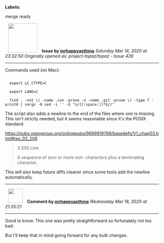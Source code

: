 **Labels:**

merge ready



<a href="https://github.com/mrhappyasthma"><img src="https://avatars0.githubusercontent.com/u/1547356?v=4" width="96" height="96" hspace="10"></img></a> **Issue by [mrhappyasthma](https://github.com/mrhappyasthma)**
_Saturday Mar 14, 2020 at 23:32:50_
_Originally opened as: project-topaz/topaz - Issue 426_

----

Commands used (on Mac):
```
  export LC_CTYPE=C
  export LANG=C
  find . -not \( -name .svn -prune -o -name .git -prune \) -type f -print0 | xargs -0 sed -i '' -E "s/[[:space:]]*$//"
```
The script  also adds a newline to the end of the files where one is missing. This isn't strictly needed, but it seems reasonable since it's the POSIX standard:
https://pubs.opengroup.org/onlinepubs/9699919799/basedefs/V1_chap03.html#tag_03_206

> 3.206 Line
> A sequence of zero or more non- <newline> characters plus a terminating <newline> character.

This will also keep future diffs cleaner since some tools add the newline automatically.


----
<a href="https://github.com/mrhappyasthma"><img src="https://avatars0.githubusercontent.com/u/1547356?v=4" width="48" height="48" hspace="10"></img></a> **Comment by [mrhappyasthma](https://github.com/mrhappyasthma)**
_Wednesday Mar 18, 2020 at 21:35:21_

----

Good to know. This one was pretty straightforward so fortunately not too bad.

But I'll keep that in mind going forward for any bulk changes.
